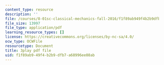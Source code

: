 ```yaml
---
content_type: resource
description: ''
file: /courses/8-01sc-classical-mechanics-fall-2016/f1f89ab949f4b2b9dfb7a68996ee08ab_oRzzwpZ0ei4.pdf
file_size: 13997
file_type: application/pdf
learning_resource_types: []
license: https://creativecommons.org/licenses/by-nc-sa/4.0/
ocw_type: OCWFile
resourcetype: Document
title: 3play pdf file
uid: f1f89ab9-49f4-b2b9-dfb7-a68996ee08ab
---
```

